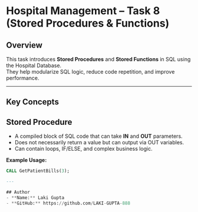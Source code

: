 


# Hospital Management – Task 8 (Stored Procedures & Functions)

## Overview
This task introduces **Stored Procedures** and **Stored Functions** in SQL using the Hospital Database.  
They help modularize SQL logic, reduce code repetition, and improve performance.

---

## Key Concepts

## Stored Procedure
- A compiled block of SQL code that can take **IN** and **OUT** parameters.
- Does not necessarily return a value but can output via OUT variables.
- Can contain loops, IF/ELSE, and complex business logic.

**Example Usage:**
```sql
CALL GetPatientBills(3);

---

## Author
- **Name:** Laki Gupta  
- **GitHub:** https://github.com/LAKI-GUPTA-888


